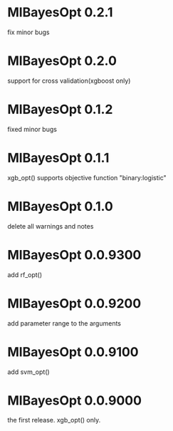 # MlBayesOpt 0.2.1
fix minor bugs

# MlBayesOpt 0.2.0
support for cross validation(xgboost only)

# MlBayesOpt 0.1.2
fixed minor bugs

# MlBayesOpt 0.1.1
xgb_opt() supports objective function "binary:logistic"

# MlBayesOpt 0.1.0
delete all warnings and notes

# MlBayesOpt 0.0.9300
add rf_opt()

# MlBayesOpt 0.0.9200
add parameter range to the arguments

# MlBayesOpt 0.0.9100
add svm_opt()

# MlBayesOpt 0.0.9000
the first release. xgb_opt() only.
